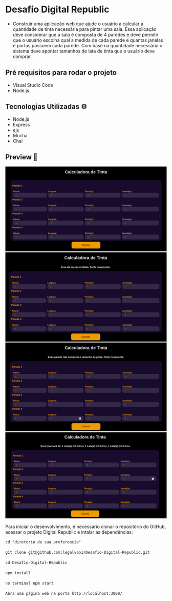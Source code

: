 # Desafio Digital Republic

-   Construir uma aplicação web que ajude o usuário a calcular a quantidade de tinta necessária para pintar uma sala.
Essa aplicação deve considerar que a sala é composta de 4 paredes e deve permitir que o usuário escolha qual a medida de cada parede e quantas janelas e portas possuem cada parede.
Com base na quantidade necessária o sistema deve apontar tamanhos de lata de tinta que o usuário deve comprar.

## Pré requisitos para rodar o projeto

-   Visual Studio Code
-   Node.js

## Tecnologias Utilizadas  ⚙

-   Node.js
-   Express
-   ejs
-   Mocha
-   Chai

## Preview  🎥
<img src="/images/tela1.png" alt="tela-inicial"/>
<img src="/images/tela2.png" alt="erro-area-parede"/>
<img src="/images/tela3.png" alt="erro-porta-maior-parede"/>
<img src="/images/tela4.png" alt="sucesso"/>

Para iniciar o desenvolvimento, é necessário clonar o repositório do GitHub, acessar o projeto Digital Republic e intalar as dependências:
```shell
cd "diretorio de sua preferencia"

git clone git@github.com:legalvao1/Desafio-Digital-Republic.git

cd Desafio-Digital-Republic

npm install

no terminal npm start

Abra uma página web na porta http://localhost:3000/
